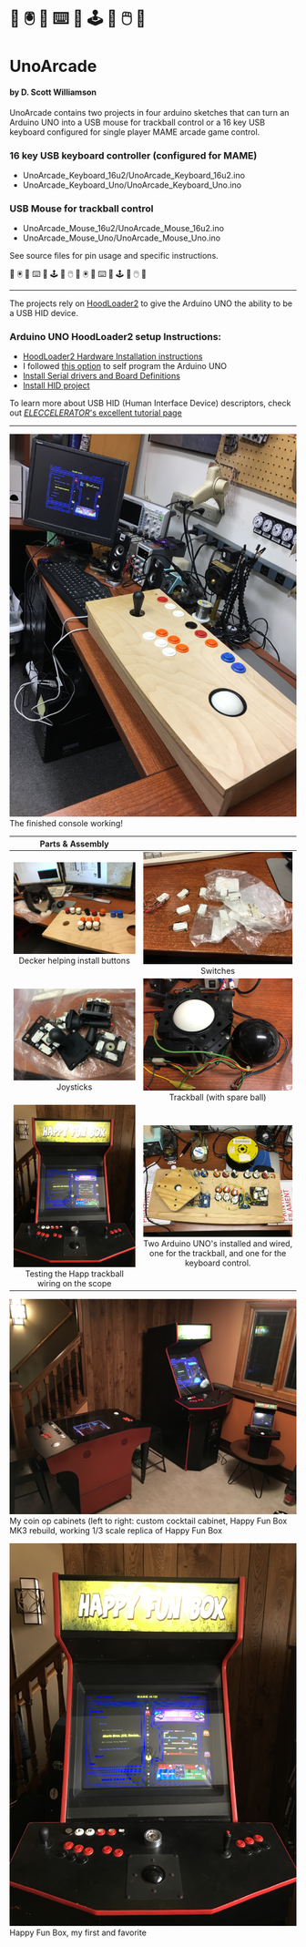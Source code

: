 # :space_invader: :trackball: :space_invader:	:keyboard: :space_invader: :joystick: :space_invader: :computer_mouse: :space_invader:
# UnoArcade
#### by D. Scott Williamson

UnoArcade contains two projects in four arduino sketches that can turn an Arduino UNO into a USB mouse for trackball control or a 16 key USB keyboard configured for single player MAME arcade game control.

### 16 key USB keyboard controller (configured for MAME)
* UnoArcade_Keyboard_16u2/UnoArcade_Keyboard_16u2.ino
* UnoArcade_Keyboard_Uno/UnoArcade_Keyboard_Uno.ino

### USB Mouse for trackball control
* UnoArcade_Mouse_16u2/UnoArcade_Mouse_16u2.ino
* UnoArcade_Mouse_Uno/UnoArcade_Mouse_Uno.ino

See source files for pin usage and specific instructions.

:space_invader: :trackball: :space_invader:	:keyboard: :space_invader: :joystick: :space_invader: :computer_mouse: :space_invader:   :trackball: :space_invader:	:keyboard: :space_invader: :joystick: :space_invader: :computer_mouse: :space_invader:

-----

The projects rely on [HoodLoader2](https://github.com/NicoHood/HoodLoader2) to give the Arduino UNO the ability to be a USB HID device.

### Arduino UNO HoodLoader2 setup Instructions:
* [HoodLoader2 Hardware Installation instructions](https://github.com/NicoHood/HoodLoader2/wiki/Hardware-Installation)
 * I followed [this option](https://github.com/NicoHood/HoodLoader2/wiki/Installation-sketch-%28standalone-Arduino-Uno-Mega%29) to self program the Arduino UNO
* [Install Serial drivers and Board Definitions](https://github.com/NicoHood/HoodLoader2/wiki/Software-Installation)
* [Install HID project](https://github.com/NicoHood/HID/wiki/Installation)

To learn more about USB HID (Human Interface Device) descriptors, check out [*ELECCELERATOR*'s excellent tutorial page]( https://eleccelerator.com/tutorial-about-usb-hid-report-descriptors/)

-----

![My arcade cabinets](https://github.com/Workshop88/UnoArcade/blob/master/images/IMG_0115.JPG) The finished console working!

| Parts & Assembly | |
:-:|:-:
|![My arcade cabinets](https://github.com/Workshop88/UnoArcade/blob/master/images/IMG_0039.JPG) Decker helping install buttons | ![My arcade cabinets](https://github.com/Workshop88/UnoArcade/blob/master/images/IMG_0040.JPG) Switches|
|![My arcade cabinets](https://github.com/Workshop88/UnoArcade/blob/master/images/IMG_0041.JPG) Joysticks | ![My arcade cabinets](https://github.com/Workshop88/UnoArcade/blob/master/images/IMG_0042.JPG) Trackball (with spare ball) |
|![My arcade cabinets](https://github.com/Workshop88/UnoArcade/blob/master/images/IMG_0038.JPG) Testing the Happ trackball wiring on the scope | ![My arcade cabinets](https://github.com/Workshop88/UnoArcade/blob/master/images/IMG_0089.JPG) Two Arduino UNO's installed and wired, one for the trackball, and one for the keyboard control.|


![My arcade cabinets](https://github.com/Workshop88/UnoArcade/blob/master/images/IMG_1940.JPG) My coin op cabinets (left to right: custom cocktail cabinet, Happy Fun Box MK3 rebuild, working 1/3 scale replica of Happy Fun Box

![My arcade cabinets](https://github.com/Workshop88/UnoArcade/blob/master/images/IMG_0044.JPG) Happy Fun Box, my first and favorite


